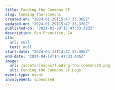 ```yaml
---
title: Funding the Commons SF
slug: funding-the-commons
created-on: "2024-01-29T15:47:33.368Z"
updated-on: "2024-01-29T15:47:33.376Z"
published-on: "2024-01-29T15:47:33.383Z"
description: San Francisco, CA
cta:
  url: null
  text: null
start-date: "2024-04-13T14:47:33.396Z"
end-date: "2024-04-14T14:47:33.405Z"
image:
  url: /assets/images/funding-the-commons24.png
  alt: Funding the Commons SF Logo
event-type: event
involvement: sponsored
---
```

